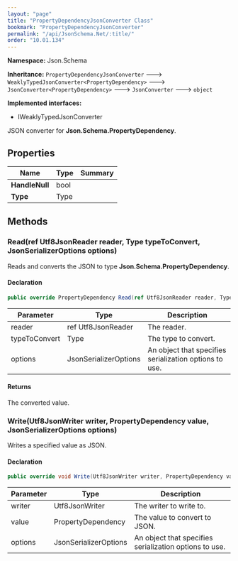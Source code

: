 ```yaml
---
layout: "page"
title: "PropertyDependencyJsonConverter Class"
bookmark: "PropertyDependencyJsonConverter"
permalink: "/api/JsonSchema.Net/:title/"
order: "10.01.134"
---
```

**Namespace:** Json.Schema

**Inheritance:**
`PropertyDependencyJsonConverter`
 🡒 
`WeaklyTypedJsonConverter<PropertyDependency>`
 🡒 
`JsonConverter<PropertyDependency>`
 🡒 
`JsonConverter`
 🡒 
`object`

**Implemented interfaces:**

- IWeaklyTypedJsonConverter

JSON converter for **Json.Schema.PropertyDependency**.

## Properties

| Name | Type | Summary |
|---|---|---|
| **HandleNull** | bool |  |
| **Type** | Type |  |

## Methods

### Read(ref Utf8JsonReader reader, Type typeToConvert, JsonSerializerOptions options)

Reads and converts the JSON to type **Json.Schema.PropertyDependency**.

#### Declaration

```c#
public override PropertyDependency Read(ref Utf8JsonReader reader, Type typeToConvert, JsonSerializerOptions options)
```

| Parameter | Type | Description |
|---|---|---|
| reader | ref Utf8JsonReader | The reader. |
| typeToConvert | Type | The type to convert. |
| options | JsonSerializerOptions | An object that specifies serialization options to use. |


#### Returns

The converted value.

### Write(Utf8JsonWriter writer, PropertyDependency value, JsonSerializerOptions options)

Writes a specified value as JSON.

#### Declaration

```c#
public override void Write(Utf8JsonWriter writer, PropertyDependency value, JsonSerializerOptions options)
```

| Parameter | Type | Description |
|---|---|---|
| writer | Utf8JsonWriter | The writer to write to. |
| value | PropertyDependency | The value to convert to JSON. |
| options | JsonSerializerOptions | An object that specifies serialization options to use. |



